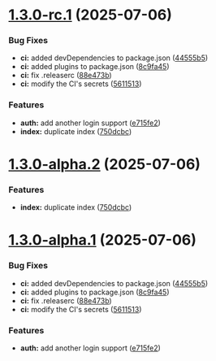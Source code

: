 # [1.3.0-rc.1](https://github.com/obergerkatz/testing-semantic-release/compare/v1.2.3...v1.3.0-rc.1) (2025-07-06)


### Bug Fixes

* **ci:** added devDependencies to package.json ([44555b5](https://github.com/obergerkatz/testing-semantic-release/commit/44555b55ec544f0c82da50a99028d1ac39deaf34))
* **ci:** added plugins to package.json ([8c9fa45](https://github.com/obergerkatz/testing-semantic-release/commit/8c9fa4596ad0b7ae0274c862c700c0f367d519f0))
* **ci:** fix .releaserc ([88e473b](https://github.com/obergerkatz/testing-semantic-release/commit/88e473bca9279a71b7bada1a3835c956809791ed))
* **ci:** modify the CI's secrets ([5611513](https://github.com/obergerkatz/testing-semantic-release/commit/56115138af8b58a117dfd1d9e29606d7215a5af4))


### Features

* **auth:** add another login support ([e715fe2](https://github.com/obergerkatz/testing-semantic-release/commit/e715fe27e07fed1aa7c83c58b858944c857281cf))
* **index:** duplicate index ([750dcbc](https://github.com/obergerkatz/testing-semantic-release/commit/750dcbc202422a79baea04052e5484fcab638886))

# [1.3.0-alpha.2](https://github.com/obergerkatz/testing-semantic-release/compare/v1.3.0-alpha.1...v1.3.0-alpha.2) (2025-07-06)


### Features

* **index:** duplicate index ([750dcbc](https://github.com/obergerkatz/testing-semantic-release/commit/750dcbc202422a79baea04052e5484fcab638886))

# [1.3.0-alpha.1](https://github.com/obergerkatz/testing-semantic-release/compare/v1.2.3...v1.3.0-alpha.1) (2025-07-06)


### Bug Fixes

* **ci:** added devDependencies to package.json ([44555b5](https://github.com/obergerkatz/testing-semantic-release/commit/44555b55ec544f0c82da50a99028d1ac39deaf34))
* **ci:** added plugins to package.json ([8c9fa45](https://github.com/obergerkatz/testing-semantic-release/commit/8c9fa4596ad0b7ae0274c862c700c0f367d519f0))
* **ci:** fix .releaserc ([88e473b](https://github.com/obergerkatz/testing-semantic-release/commit/88e473bca9279a71b7bada1a3835c956809791ed))
* **ci:** modify the CI's secrets ([5611513](https://github.com/obergerkatz/testing-semantic-release/commit/56115138af8b58a117dfd1d9e29606d7215a5af4))


### Features

* **auth:** add another login support ([e715fe2](https://github.com/obergerkatz/testing-semantic-release/commit/e715fe27e07fed1aa7c83c58b858944c857281cf))
